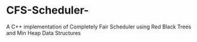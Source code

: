 # CFS-Scheduler-
A C++ implementation of Completely Fair Scheduler using Red Black Trees and Min Heap Data Structures
